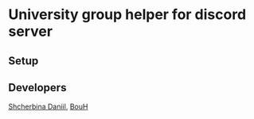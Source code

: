 # University group helper for discord server

## Setup

## Developers
[Shcherbina Daniil](https://github.com/ausf-software), [BouH](https://github.com/Lama-Lama)
